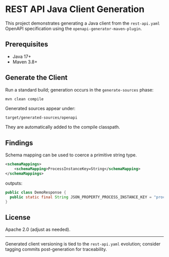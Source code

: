 # REST API Java Client Generation

This project demonstrates generating a Java client from the `rest-api.yaml` OpenAPI specification using the `openapi-generator-maven-plugin`.

## Prerequisites
- Java 17+
- Maven 3.8+

## Generate the Client
Run a standard build; generation occurs in the `generate-sources` phase:

```bash
mvn clean compile
```

Generated sources appear under:
```
target/generated-sources/openapi
```
They are automatically added to the compile classpath.

## Findings

Schema mapping can be used to coerce a primitive string type. 

```xml
<schemaMappings>
    <schemaMapping>ProcessInstanceKey=String</schemaMapping>
</schemaMappings>
```

outputs:

```java
public class DemoResponse {
  public static final String JSON_PROPERTY_PROCESS_INSTANCE_KEY = "processInstanceKey";
}
```

## License
Apache 2.0 (adjust as needed).

---
Generated client versioning is tied to the `rest-api.yaml` evolution; consider tagging commits post-generation for traceability.


